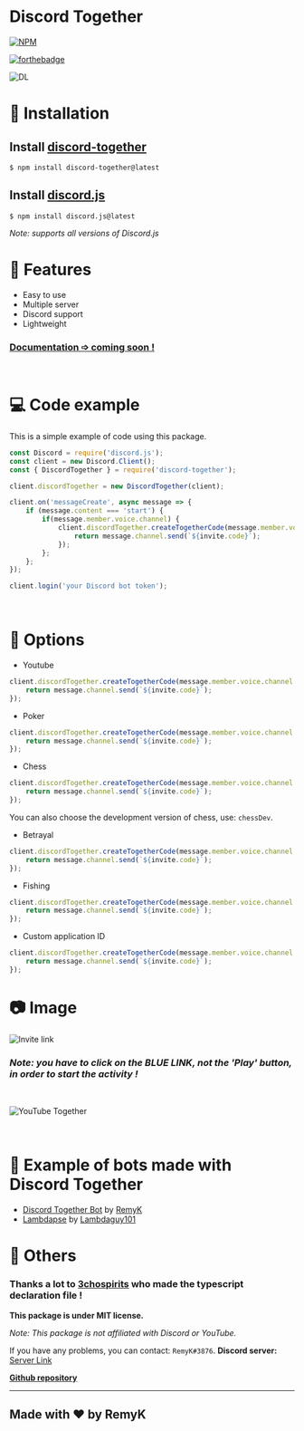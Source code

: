 <p align="center">
<h1><strong>Discord Together</strong></h1>

[![NPM](https://nodei.co/npm/discord-together.png)](https://nodei.co/npm/discord-together/)

[![forthebadge](https://forthebadge.com/images/badges/made-with-javascript.svg)](https://forthebadge.com)

![DL](https://img.shields.io/npm/dt/discord-together?style=for-the-badge)
</p>

# 🔩 Installation
## Install [discord-together](https://www.npmjs.com/package/discord-together)
```
$ npm install discord-together@latest
```

## Install [discord.js](https://www.npmjs.com/package/discord.js)
```
$ npm install discord.js@latest
```
*Note: supports all versions of Discord.js*

# 🔑 Features
- Easy to use
- Multiple server
- Discord support
- Lightweight

### <u>Documentation ➩ coming soon !</u>

<br/>

# 💻 Code example
This is a simple example of code using this package.

```js
const Discord = require('discord.js');
const client = new Discord.Client();
const { DiscordTogether } = require('discord-together');

client.discordTogether = new DiscordTogether(client);

client.on('messageCreate', async message => {
    if (message.content === 'start') {
        if(message.member.voice.channel) {
            client.discordTogether.createTogetherCode(message.member.voice.channel.id, 'poker').then(async invite => {
                return message.channel.send(`${invite.code}`);
            });
        };
    };
});

client.login('your Discord bot token');
```
<br/>

# 🔧 Options
- Youtube
```js
client.discordTogether.createTogetherCode(message.member.voice.channel.id, 'youtube').then(async invite => {
    return message.channel.send(`${invite.code}`);
});
```

- Poker
```js
client.discordTogether.createTogetherCode(message.member.voice.channel.id, 'poker').then(async invite => {
    return message.channel.send(`${invite.code}`);
});
```

- Chess
```js
client.discordTogether.createTogetherCode(message.member.voice.channel.id, 'chess').then(async invite => {
    return message.channel.send(`${invite.code}`);
});
```
You can also choose the development version of chess, use: `chessDev`.

- Betrayal
```js
client.discordTogether.createTogetherCode(message.member.voice.channel.id, 'betrayal').then(async invite => {
    return message.channel.send(`${invite.code}`);
});
```

- Fishing
```js
client.discordTogether.createTogetherCode(message.member.voice.channel.id, 'fishing').then(async invite => {
    return message.channel.send(`${invite.code}`);
});
```

- Custom application ID
```js
client.discordTogether.createTogetherCode(message.member.voice.channel.id, 'application ID').then(async invite => {
    return message.channel.send(`${invite.code}`);
});
```

# 📷 Image 

![Invite link](https://media.discordapp.net/attachments/835896457454026802/837968506846183474/2021-05-01_10h26_17.png)

### *Note: you have to click on the BLUE LINK, not the 'Play' button, in order to start the activity !*

<br/>

![YouTube Together](https://media.discordapp.net/attachments/835896457454026802/837968510843093033/2021-05-01_10h27_31.png?width=1229&height=676)

<br/>

# 🌌 Example of bots made with Discord Together
- [Discord Together Bot](https://github.com/RemyK888/discord-together-bot) by [RemyK](https://github.com/RemyK888)
- [Lambdapse](https://github.com/lambdagit101/lambdapse) by [Lambdaguy101](https://github.com/lambdagit101)

# 🚀 Others

### **Thanks a lot to [3chospirits](https://github.com/3chospirits) who made the typescript declaration file !**

**This package is under MIT license.**

*Note: This package is not affiliated with Discord or YouTube.*

If you have any problems, you can contact: `RemyK#3876`.
**Discord server:** [Server Link](https://discord.gg/GK8jFXkybz)

[**Github repository**](https://github.com/RemyK888/discord-together)

<hr>

## **Made with ❤ by RemyK**


